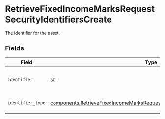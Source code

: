 # RetrieveFixedIncomeMarksRequestSecurityIdentifiersCreate

The identifier for the asset.


## Fields

| Field                                                                                                                                                                                  | Type                                                                                                                                                                                   | Required                                                                                                                                                                               | Description                                                                                                                                                                            | Example                                                                                                                                                                                |
| -------------------------------------------------------------------------------------------------------------------------------------------------------------------------------------- | -------------------------------------------------------------------------------------------------------------------------------------------------------------------------------------- | -------------------------------------------------------------------------------------------------------------------------------------------------------------------------------------- | -------------------------------------------------------------------------------------------------------------------------------------------------------------------------------------- | -------------------------------------------------------------------------------------------------------------------------------------------------------------------------------------- |
| `identifier`                                                                                                                                                                           | *str*                                                                                                                                                                                  | :heavy_check_mark:                                                                                                                                                                     | Identifier of the asset (of the type specified in `identifier_type`).                                                                                                                  | 3.78331e+07                                                                                                                                                                            |
| `identifier_type`                                                                                                                                                                      | [components.RetrieveFixedIncomeMarksRequestSecurityIdentifiersCreateIdentifierType](../../models/components/retrievefixedincomemarksrequestsecurityidentifierscreateidentifiertype.md) | :heavy_check_mark:                                                                                                                                                                     | The identifier type of the asset being sought                                                                                                                                          | CUSIP                                                                                                                                                                                  |